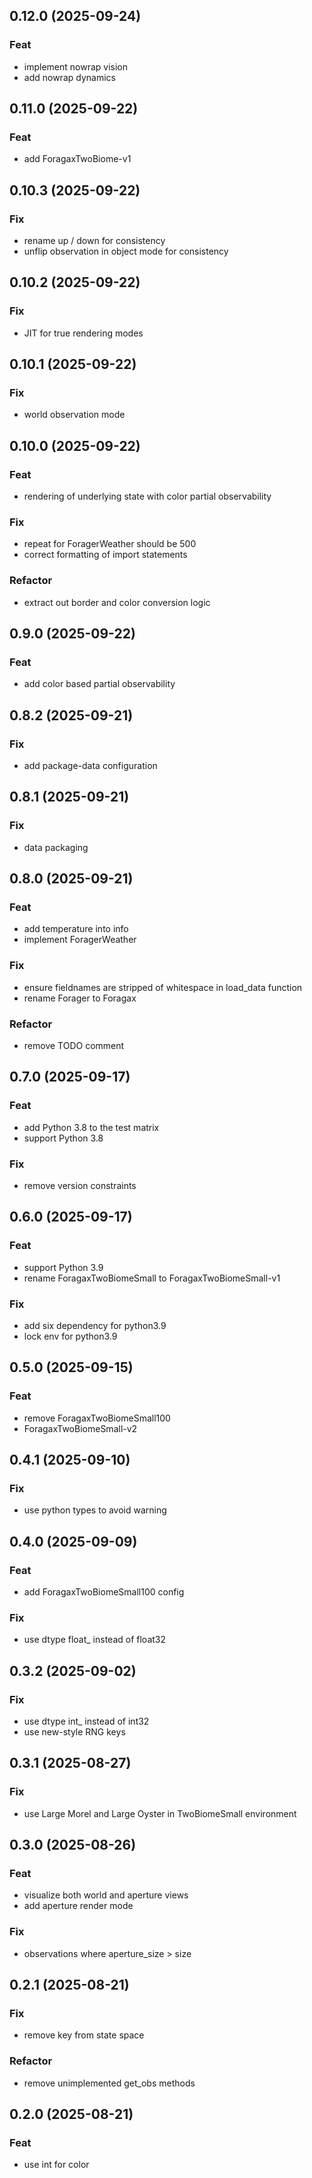 ## 0.12.0 (2025-09-24)

### Feat

- implement nowrap vision
- add nowrap dynamics

## 0.11.0 (2025-09-22)

### Feat

- add ForagaxTwoBiome-v1

## 0.10.3 (2025-09-22)

### Fix

- rename up / down for consistency
- unflip observation in object mode for consistency

## 0.10.2 (2025-09-22)

### Fix

- JIT for true rendering modes

## 0.10.1 (2025-09-22)

### Fix

- world observation mode

## 0.10.0 (2025-09-22)

### Feat

- rendering of underlying state with color partial observability

### Fix

- repeat for ForagerWeather should be 500
- correct formatting of import statements

### Refactor

- extract out border and color conversion logic

## 0.9.0 (2025-09-22)

### Feat

- add color based partial observability

## 0.8.2 (2025-09-21)

### Fix

- add package-data configuration

## 0.8.1 (2025-09-21)

### Fix

- data packaging

## 0.8.0 (2025-09-21)

### Feat

- add temperature into info
- implement ForagerWeather

### Fix

- ensure fieldnames are stripped of whitespace in load_data function
- rename Forager to Foragax

### Refactor

- remove TODO comment

## 0.7.0 (2025-09-17)

### Feat

- add Python 3.8 to the test matrix
- support Python 3.8

### Fix

- remove version constraints

## 0.6.0 (2025-09-17)

### Feat

- support Python 3.9
- rename ForagaxTwoBiomeSmall to ForagaxTwoBiomeSmall-v1

### Fix

- add six dependency for python3.9
- lock env for python3.9

## 0.5.0 (2025-09-15)

### Feat

- remove ForagaxTwoBiomeSmall100
- ForagaxTwoBiomeSmall-v2

## 0.4.1 (2025-09-10)

### Fix

- use python types to avoid warning

## 0.4.0 (2025-09-09)

### Feat

- add ForagaxTwoBiomeSmall100 config

### Fix

- use dtype float_ instead of float32

## 0.3.2 (2025-09-02)

### Fix

- use dtype int_ instead of int32
- use new-style RNG keys

## 0.3.1 (2025-08-27)

### Fix

- use Large Morel and Large Oyster in TwoBiomeSmall environment

## 0.3.0 (2025-08-26)

### Feat

- visualize both world and aperture views
- add aperture render mode

### Fix

- observations where aperture_size > size

## 0.2.1 (2025-08-21)

### Fix

- remove key from state space

### Refactor

- remove unimplemented get_obs methods

## 0.2.0 (2025-08-21)

### Feat

- use int for color
